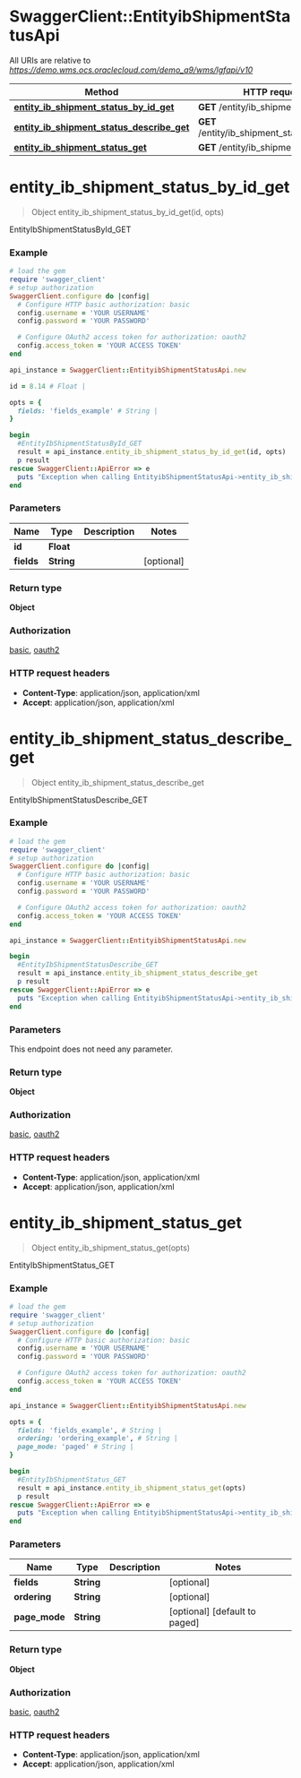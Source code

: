 # SwaggerClient::EntityibShipmentStatusApi

All URIs are relative to *https://demo.wms.ocs.oraclecloud.com/demo_a9/wms/lgfapi/v10*

Method | HTTP request | Description
------------- | ------------- | -------------
[**entity_ib_shipment_status_by_id_get**](EntityibShipmentStatusApi.md#entity_ib_shipment_status_by_id_get) | **GET** /entity/ib_shipment_status/{id} | EntityIbShipmentStatusById_GET
[**entity_ib_shipment_status_describe_get**](EntityibShipmentStatusApi.md#entity_ib_shipment_status_describe_get) | **GET** /entity/ib_shipment_status/describe | EntityIbShipmentStatusDescribe_GET
[**entity_ib_shipment_status_get**](EntityibShipmentStatusApi.md#entity_ib_shipment_status_get) | **GET** /entity/ib_shipment_status | EntityIbShipmentStatus_GET


# **entity_ib_shipment_status_by_id_get**
> Object entity_ib_shipment_status_by_id_get(id, opts)

EntityIbShipmentStatusById_GET



### Example
```ruby
# load the gem
require 'swagger_client'
# setup authorization
SwaggerClient.configure do |config|
  # Configure HTTP basic authorization: basic
  config.username = 'YOUR USERNAME'
  config.password = 'YOUR PASSWORD'

  # Configure OAuth2 access token for authorization: oauth2
  config.access_token = 'YOUR ACCESS TOKEN'
end

api_instance = SwaggerClient::EntityibShipmentStatusApi.new

id = 8.14 # Float | 

opts = { 
  fields: 'fields_example' # String | 
}

begin
  #EntityIbShipmentStatusById_GET
  result = api_instance.entity_ib_shipment_status_by_id_get(id, opts)
  p result
rescue SwaggerClient::ApiError => e
  puts "Exception when calling EntityibShipmentStatusApi->entity_ib_shipment_status_by_id_get: #{e}"
end
```

### Parameters

Name | Type | Description  | Notes
------------- | ------------- | ------------- | -------------
 **id** | **Float**|  | 
 **fields** | **String**|  | [optional] 

### Return type

**Object**

### Authorization

[basic](../README.md#basic), [oauth2](../README.md#oauth2)

### HTTP request headers

 - **Content-Type**: application/json, application/xml
 - **Accept**: application/json, application/xml



# **entity_ib_shipment_status_describe_get**
> Object entity_ib_shipment_status_describe_get

EntityIbShipmentStatusDescribe_GET



### Example
```ruby
# load the gem
require 'swagger_client'
# setup authorization
SwaggerClient.configure do |config|
  # Configure HTTP basic authorization: basic
  config.username = 'YOUR USERNAME'
  config.password = 'YOUR PASSWORD'

  # Configure OAuth2 access token for authorization: oauth2
  config.access_token = 'YOUR ACCESS TOKEN'
end

api_instance = SwaggerClient::EntityibShipmentStatusApi.new

begin
  #EntityIbShipmentStatusDescribe_GET
  result = api_instance.entity_ib_shipment_status_describe_get
  p result
rescue SwaggerClient::ApiError => e
  puts "Exception when calling EntityibShipmentStatusApi->entity_ib_shipment_status_describe_get: #{e}"
end
```

### Parameters
This endpoint does not need any parameter.

### Return type

**Object**

### Authorization

[basic](../README.md#basic), [oauth2](../README.md#oauth2)

### HTTP request headers

 - **Content-Type**: application/json, application/xml
 - **Accept**: application/json, application/xml



# **entity_ib_shipment_status_get**
> Object entity_ib_shipment_status_get(opts)

EntityIbShipmentStatus_GET



### Example
```ruby
# load the gem
require 'swagger_client'
# setup authorization
SwaggerClient.configure do |config|
  # Configure HTTP basic authorization: basic
  config.username = 'YOUR USERNAME'
  config.password = 'YOUR PASSWORD'

  # Configure OAuth2 access token for authorization: oauth2
  config.access_token = 'YOUR ACCESS TOKEN'
end

api_instance = SwaggerClient::EntityibShipmentStatusApi.new

opts = { 
  fields: 'fields_example', # String | 
  ordering: 'ordering_example', # String | 
  page_mode: 'paged' # String | 
}

begin
  #EntityIbShipmentStatus_GET
  result = api_instance.entity_ib_shipment_status_get(opts)
  p result
rescue SwaggerClient::ApiError => e
  puts "Exception when calling EntityibShipmentStatusApi->entity_ib_shipment_status_get: #{e}"
end
```

### Parameters

Name | Type | Description  | Notes
------------- | ------------- | ------------- | -------------
 **fields** | **String**|  | [optional] 
 **ordering** | **String**|  | [optional] 
 **page_mode** | **String**|  | [optional] [default to paged]

### Return type

**Object**

### Authorization

[basic](../README.md#basic), [oauth2](../README.md#oauth2)

### HTTP request headers

 - **Content-Type**: application/json, application/xml
 - **Accept**: application/json, application/xml




